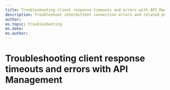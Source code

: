 ```yaml
---
title: Troubleshooting client response timeouts and errors with API Management
description: Troubleshoot intermittent connection errors and related performance issues in API Management
author: 
ms.topic: troubleshooting
ms.date: 
ms.author: 
---
```


# Troubleshooting client response timeouts and errors with API Management

